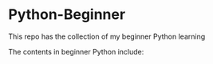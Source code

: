 # Python-Beginner
This repo has the collection of my beginner Python learning

The contents in beginner Python include:

